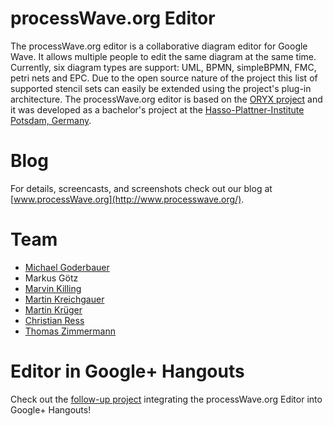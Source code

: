 # processWave.org Editor
The processWave.org editor is a collaborative diagram editor for Google Wave. It allows multiple people to edit the same diagram at the same time. Currently, six diagram types are support: UML, BPMN, simpleBPMN, FMC, petri nets and EPC. Due to the open source nature of the project this list of supported stencil sets can easily be extended using the project's plug-in architecture. The processWave.org editor is based on the [ORYX project](http://code.google.com/p/oryx-editor/) and it was developed as a bachelor's project at the [Hasso-Plattner-Institute Potsdam, Germany](http://hpi.de/en.html).

# Blog
For details, screencasts, and screenshots check out our blog at [www.processWave.org](http://www.processwave.org/).

# Team
* [Michael Goderbauer](https://github.com/goderbauer)
* Markus Götz
* [Marvin Killing](https://github.com/mkilling)
* [Martin Kreichgauer](https://github.com/kreichgauer)
* [Martin Krüger](https://github.com/mkaydev)
* [Christian Ress](https://github.com/ress)
* [Thomas Zimmermann](https://github.com/tzimmermann)

# Editor in Google+ Hangouts
Check out the [follow-up project](https://github.com/goderbauer/diagram-editor-for-google-plus) integrating the processWave.org Editor into Google+ Hangouts!
